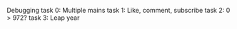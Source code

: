 Debugging
task 0: Multiple mains
task 1: Like, comment, subscribe
task 2: 0 > 972?
task 3: Leap year
